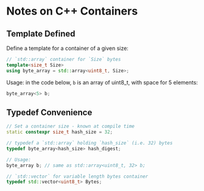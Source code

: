 Notes on C++ Containers
=======================

Template Defined
----------------
Define a template for a container of a given size:

```c++
// `std::array` container for `Size` bytes                                                                    
template<size_t Size>                                                                                         
using byte_array = std::array<uint8_t, Size>;
```

Usage: in the code below, `b` is an array of uint8_t, with space for 5 elements:

```c++
byte_array<5> b;
```
Typedef Convenience
-------------------
```c++
// Set a container size - known at compile time
static constexpr size_t hash_size = 32;

// typedef a `std::array` holding `hash_size` (i.e. 32) bytes
typedef byte_array<hash_size> hash_digest;

// Usage:
byte_array b; // same as std::array<uint8_t, 32> b;

// `std::vector` for variable length bytes container
typedef std::vector<uint8_t> Bytes; 

```
